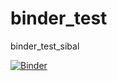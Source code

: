 # binder_test
binder_test_sibal

[![Binder](https://mybinder.org/badge_logo.svg)](https://mybinder.org/v2/gh/wunglish/binder_test/master?labpath=binder_test.ipynb)

